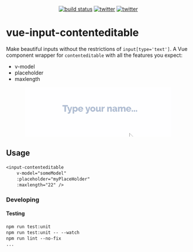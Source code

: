 <p align="center">
    <a href="https://travis-ci.org/Cobertos/vue-contenteditable-input" target="_blank"><img alt="build status" src="https://travis-ci.org/Cobertos/vue-contenteditable-input.svg?branch=master"></a>
    <a href="https://twitter.com/cobertos" target="_blank"><img alt="twitter" src="https://img.shields.io/badge/twitter-%40cobertos-0084b4.svg"></a>
    <a href="https://cobertos.com" target="_blank"><img alt="twitter" src="https://img.shields.io/badge/website-cobertos.com-888888.svg"></a>
</p>

# vue-input-contenteditable

Make beautiful inputs without the restrictions of `input[type='text']`. A Vue component wrapper for `contenteditable` with all the features you expect:

 * v-model
 * placeholder
 * maxlength

<p align="center">
    <img src="./media/vue-input-contenteditable.gif">
</p>

## Usage

```
<input-contenteditable
    v-model="someModel"
    :placeholder="myPlaceHolder"
    :maxlength="22" />
```

### Developing
#### Testing

```
npm run test:unit
npm run test:unit -- --watch
npm run lint --no-fix
...
```
